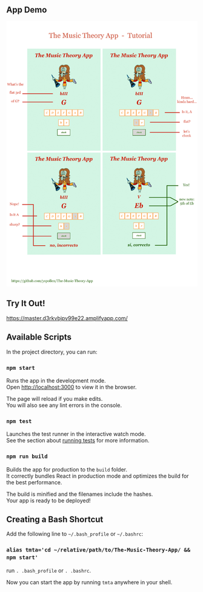 ## App Demo

![demo](https://github.com/yspollen/The-Music-Theory-App/blob/master/demo.jpg?raw=true "demo")

## Try It Out!

https://master.d3rkvbjpv99e22.amplifyapp.com/

## Available Scripts

In the project directory, you can run:

### `npm start`

Runs the app in the development mode.<br>
Open [http://localhost:3000](http://localhost:3000) to view it in the browser.

The page will reload if you make edits.<br>
You will also see any lint errors in the console.

### `npm test`

Launches the test runner in the interactive watch mode.<br>
See the section about [running tests](https://facebook.github.io/create-react-app/docs/running-tests) for more information.

### `npm run build`

Builds the app for production to the `build` folder.<br>
It correctly bundles React in production mode and optimizes the build for the best performance.

The build is minified and the filenames include the hashes.<br>
Your app is ready to be deployed!

## Creating a Bash Shortcut
Add the following line to `~/.bash_profile` or `~/.bashrc`:

### `alias tmta='cd ~/relative/path/to/The-Music-Theory-App/ && npm start'`

run `. .bash_profile` or `. .bashrc`.

Now you can start the app by running `tmta` anywhere in your shell.
